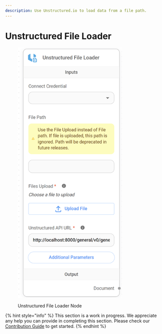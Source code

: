 ```yaml
---
description: Use Unstructured.io to load data from a file path.
---
```


# Unstructured File Loader

<figure><img src="../../../.gitbook/assets/image (90).png" alt="" width="332"><figcaption><p>Unstructured File Loader Node</p></figcaption></figure>

{% hint style="info" %}
This section is a work in progress. We appreciate any help you can provide in completing this section. Please check our [Contribution Guide](broken-reference) to get started.
{% endhint %}
